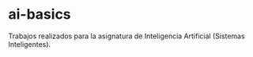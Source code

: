 # ai-basics
Trabajos realizados para la asignatura de Inteligencia Artificial (Sistemas Inteligentes).
